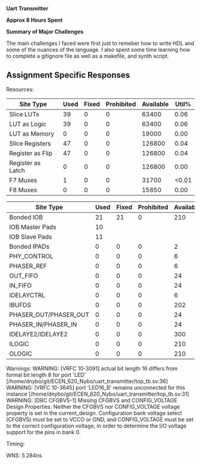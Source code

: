 # <Daniel Nybo>

**Uart Transmitter**

**Approx 8 Hours Spent**

**Summary of Major Challenges**

The main challenges I faced were first just to remeber how to write HDL and some of the nuances of the language. I also spent some time learning how to complete a gitignore file as well as a makefile, and synth script.

## Assignment Specific Responses

Resources:

| Site Type         | Used | Fixed | Prohibited | Available | Util% |
|-------------------|------|-------|------------|-----------|-------|
| Slice LUTs        | 39   | 0     | 0          | 63400     | 0.06  |
| LUT as Logic      | 39   | 0     | 0          | 63400     | 0.06  |
| LUT as Memory     | 0    | 0     | 0          | 19000     | 0.00  |
| Slice Registers   | 47   | 0     | 0          | 126800    | 0.04  |
| Register as Flip  | 47   | 0     | 0          | 126800    | 0.04  |
| Register as Latch | 0    | 0     | 0          | 126800    | 0.00  |
| F7 Muxes          | 1    | 0     | 0          | 31700     | <0.01 |
| F8 Muxes          | 0    | 0     | 0          | 15850     | 0.00  |


| Site Type             | Used | Fixed | Prohibited | Available | Util%  |
|-----------------------|------|-------|------------|-----------|-------|
| Bonded IOB            | 21   | 21    | 0          | 210       | 10.00 |
| IOB Master Pads       | 10   |       |            |           |       |
| IOB Slave Pads        | 11   |       |            |           |       |
| Bonded IPADs          | 0    | 0     | 0          | 2         | 0.00  |
| PHY_CONTROL           | 0    | 0     | 0          | 6         | 0.00  |
| PHASER_REF            | 0    | 0     | 0          | 6         | 0.00  |
| OUT_FIFO              | 0    | 0     | 0          | 24        | 0.00  |
| IN_FIFO               | 0    | 0     | 0          | 24        | 0.00  |
| IDELAYCTRL            | 0    | 0     | 0          | 6         | 0.00  |
| IBUFDS                | 0    | 0     | 0          | 202       | 0.00  |
| PHASER_OUT/PHASER_OUT | 0    | 0     | 0          | 24        | 0.00  |
| PHASER_IN/PHASER_IN   | 0    | 0     | 0          | 24        | 0.00  |
| IDELAYE2/IDELAYE2     | 0    | 0     | 0          | 300       | 0.00  |
| ILOGIC                | 0    | 0     | 0          | 210       | 0.00  |
| OLOGIC                | 0    | 0     | 0          | 210       | 0.00  |



Warnings:
WARNING: [VRFC 10-3091] actual bit length 16 differs from formal bit length 8 for port 'LED' [/home/dnybo/git/ECEN_620_Nybo/uart_transmitter/top_tb.sv:36]
WARNING: [VRFC 10-3645] port 'LED16_B' remains unconnected for this instance [/home/dnybo/git/ECEN_620_Nybo/uart_transmitter/top_tb.sv:31]
WARNING: [DRC CFGBVS-1] Missing CFGBVS and CONFIG_VOLTAGE Design Properties: Neither the CFGBVS nor CONFIG_VOLTAGE voltage property is set in the current_design.  Configuration bank voltage select (CFGBVS) must be set to VCCO or GND, and CONFIG_VOLTAGE must be set to the correct configuration voltage, in order to determine the I/O voltage support for the pins in bank 0. 

Timing:

WNS: 5.284ns






